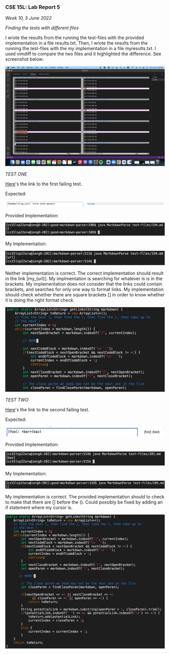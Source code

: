 ### CSE 15L: Lab Report 5
*Week 10, 5 June 2022*

*Finding the tests with different files*

I wrote the results from the running the test-files with the provided implementation in a file results.txt. Then, I 
wrote the results from the running the test-files with the my implementation in a file myresults.txt. I used
vimdiff to compare the two files and it highlighted the difference. See screenshot below:

![Vimdiff Results](./Images/Screen%20Shot%202022-06-02%20at%202.55.44%20PM.png)

*TEST ONE*

[Here](https://github.com/nidhidhamnani/markdown-parser/blob/main/test-files/194.md)'s the link to the first failing test.

Expected:

![Expected Test 1](./Images/Screen%20Shot%202022-06-05%20at%2011.41.30%20AM.png)

Provided Implementation:

![Provided Actual 1](./Images/Screen%20Shot%202022-06-05%20at%2011.19.11%20AM.png)

My Implementation:

![My Actual 1](./Images/Screen%20Shot%202022-06-05%20at%2011.20.37%20AM.png)

Neither implementation is correct. The correct implementation should result in the link [my_(url)]. My implmentation is searching for whatever is
is in the brackets. My implementation does not consider that the links could contain brackets, and searches for only one way to format links. My 
implementation should check whether there are square brackets [] in order to know whether it is doing the right format check.

![Fix? 1](./Images/Screen%20Shot%202022-06-05%20at%2012.15.29%20PM.png)

*TEST TWO*

[Here](https://github.com/nidhidhamnani/markdown-parser/blob/main/test-files/201.md)'s the link to the second failing test.

Expected:

![Expected Test 2](./Images/Screen%20Shot%202022-06-05%20at%2011.43.30%20AM.png)

Provided Implementation:

![Provided Actual 2](./Images/Screen%20Shot%202022-06-05%20at%2011.21.12%20AM.png)

My Implementation:

![My Actual 2](./Images/Screen%20Shot%202022-06-05%20at%2011.21.54%20AM.png)

My implementation is correct. The provided implementation should to check to make that there are [] before the (). Could possibly be fixed by adding
an if statement where my cursor is.

![Fix? 2](./Images/Screen%20Shot%202022-06-05%20at%2012.09.26%20PM.png)




